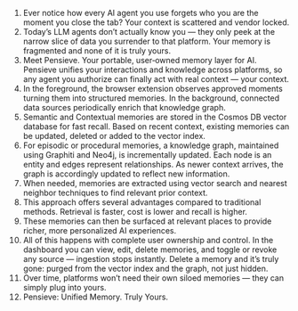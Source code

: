 1. Ever notice how every AI agent you use forgets who you are the moment you close the tab? Your context is scattered and vendor locked.
2. Today’s LLM agents don’t actually know you — they only peek at the narrow slice of data you surrender to that platform. Your memory is fragmented and none of it is truly yours.
3. Meet Pensieve. Your portable, user‑owned memory layer for AI. Pensieve unifies your interactions and knowledge across platforms, so any agent you authorize can finally act with real context — your context.
4. In the foreground, the browser extension observes approved moments turning them into structured memories. In the background, connected data sources periodically enrich that knowledge graph.
5. Semantic and Contextual memories are stored in the Cosmos DB vector database for fast recall. Based on recent context, existing memories can be updated, deleted or added to the vector index.
6. For episodic or procedural memories, a knowledge graph, maintained using Graphiti and Neo4j, is incrementally updated. Each node is an entity and edges represent relationships. As newer context arrives, the graph is accordingly updated to reflect new information.
7. When needed, memories are extracted using vector search and nearest neighbor techniques to find relevant prior context.
8. This approach offers several advantages compared to traditional methods. Retrieval is faster, cost is lower and recall is higher.
9. These memories can then be surfaced at relevant places to provide richer, more personalized AI experiences.
10. All of this happens with complete user ownership and control. In the dashboard you can view, edit, delete memories, and toggle or revoke any source — ingestion stops instantly. Delete a memory and it’s truly gone: purged from the vector index and the graph, not just hidden.
11. Over time, platforms won’t need their own siloed memories — they can simply plug into yours.
12. Pensieve: Unified Memory. Truly Yours.
